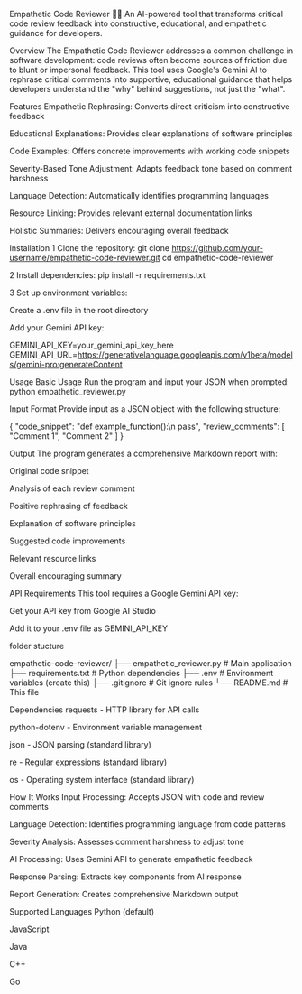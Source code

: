 Empathetic Code Reviewer 🤖💙
An AI-powered tool that transforms critical code review feedback into constructive, educational, and empathetic guidance for developers.

Overview
The Empathetic Code Reviewer addresses a common challenge in software development: code reviews often become sources of friction due to blunt or impersonal feedback. This tool uses Google's Gemini AI to rephrase critical comments into supportive, educational guidance that helps developers understand the "why" behind suggestions, not just the "what".

Features
Empathetic Rephrasing: Converts direct criticism into constructive feedback

Educational Explanations: Provides clear explanations of software principles

Code Examples: Offers concrete improvements with working code snippets

Severity-Based Tone Adjustment: Adapts feedback tone based on comment harshness

Language Detection: Automatically identifies programming languages

Resource Linking: Provides relevant external documentation links

Holistic Summaries: Delivers encouraging overall feedback

Installation
1 Clone the repository:
   git clone https://github.com/your-username/empathetic-code-reviewer.git
cd empathetic-code-reviewer

2 Install dependencies:
 pip install -r requirements.txt

3 Set up environment variables:

Create a .env file in the root directory

Add your Gemini API key:

GEMINI_API_KEY=your_gemini_api_key_here
GEMINI_API_URL=https://generativelanguage.googleapis.com/v1beta/models/gemini-pro:generateContent

Usage
Basic Usage
Run the program and input your JSON when prompted:
python empathetic_reviewer.py

Input Format
Provide input as a JSON object with the following structure:

{
  "code_snippet": "def example_function():\n    pass",
  "review_comments": [
    "Comment 1",
    "Comment 2"
  ]
}

Output
The program generates a comprehensive Markdown report with:

Original code snippet

Analysis of each review comment

Positive rephrasing of feedback

Explanation of software principles

Suggested code improvements

Relevant resource links

Overall encouraging summary

API Requirements
This tool requires a Google Gemini API key:

Get your API key from Google AI Studio

Add it to your .env file as GEMINI_API_KEY



folder stucture 


empathetic-code-reviewer/
├── empathetic_reviewer.py  # Main application
├── requirements.txt        # Python dependencies
├── .env                   # Environment variables (create this)
├── .gitignore            # Git ignore rules
└── README.md             # This file

Dependencies
requests - HTTP library for API calls

python-dotenv - Environment variable management

json - JSON parsing (standard library)

re - Regular expressions (standard library)

os - Operating system interface (standard library)

How It Works
Input Processing: Accepts JSON with code and review comments

Language Detection: Identifies programming language from code patterns

Severity Analysis: Assesses comment harshness to adjust tone

AI Processing: Uses Gemini API to generate empathetic feedback

Response Parsing: Extracts key components from AI response

Report Generation: Creates comprehensive Markdown output

Supported Languages
Python (default)

JavaScript

Java

C++

Go